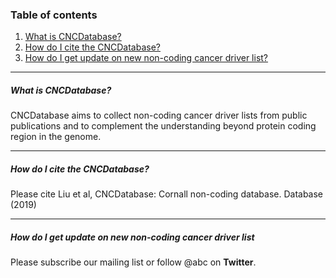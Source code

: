 ### Table of contents
1. [What is CNCDatabase?](#what-is-cncdatabase)
2. [How do I cite the CNCDatabase?](#how-do-i-cite-the-cncdatabase)
3. [How do I get update on new non-coding cancer driver list?](#how-do-i-get-update-on-new-non-coding-cancer-driver-list)

---

##### What is CNCDatabase?
CNCDatabase aims to collect non-coding cancer driver lists
from public publications and to complement the understanding beyond
protein coding region in the genome.

---

##### How do I cite the CNCDatabase?
Please cite Liu et al, CNCDatabase: Cornall non-coding database. Database (2019)

---

##### How do I get update on new non-coding cancer driver list
Please subscribe our mailing list or follow @abc on **Twitter**. 



